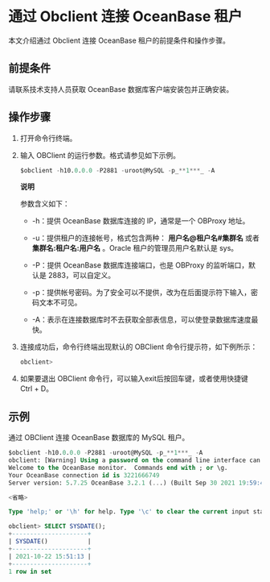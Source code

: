 通过 Obclient 连接 OceanBase 租户 
================================================

本文介绍通过 Obclient 连接 OceanBase 租户的前提条件和操作步骤。

前提条件 
-------------------------

请联系技术支持人员获取 OceanBase 数据库客户端安装包并正确安装。

操作步骤 
-------------------------

1. 打开命令行终端。

   

2. 输入 OBClient 的运行参数。格式请参见如下示例。

   ```sql
   $obclient -h10.0.0.0 -P2881 -uroot@MySQL -p_**1***_ -A
   ```

   
   **说明**

   参数含义如下：
   * -h：提供 OceanBase 数据库连接的 IP，通常是一个 OBProxy 地址。

     
   
   * -u：提供租户的连接帐号，格式包含两种： **用户名@租户名#集群名** 或者 **集群名:租户名:用户名** 。Oracle 租户的管理员用户名默认是 sys。

     
   
   * -P：提供 OceanBase 数据库连接端口，也是 OBProxy 的监听端口，默认是 2883，可以自定义。

     
   
   * -p：提供帐号密码。为了安全可以不提供，改为在后面提示符下输入，密码文本不可见。

     
   
   * -A：表示在连接数据库时不去获取全部表信息，可以使登录数据库速度最快。

     
   

   
   

3. 连接成功后，命令行终端出现默认的 OBClient 命令行提示符，如下例所示：

   ```sql
   obclient>
   ```

   

4. 如果要退出 OBClient 命令行，可以输入exit后按回车键，或者使用快捷键 Ctrl + D。

   




示例 
-----------------------

通过 OBClient 连接 OceanBase 数据库的 MySQL 租户。

```sql
$obclient -h10.0.0.0 -P2881 -uroot@MySQL -p_**1***_ -A
obclient: [Warning] Using a password on the command line interface can be insecure.
Welcome to the OceanBase monitor.  Commands end with ; or \g.
Your OceanBase connection id is 3221666749
Server version: 5.7.25 OceanBase 3.2.1 (...) (Built Sep 30 2021 19:59:46)

<省略>

Type 'help;' or '\h' for help. Type '\c' to clear the current input statement.

obclient> SELECT SYSDATE();
+---------------------+
| SYSDATE()           |
+---------------------+
| 2021-10-22 15:51:13 |
+---------------------+
1 row in set
```


